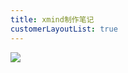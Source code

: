 ```yaml
---
title: xmind制作笔记
customerLayoutList: true
---
```


![](https://cdn.star59.top/bg/20190311/iGhV8pqx4Xax.png)


